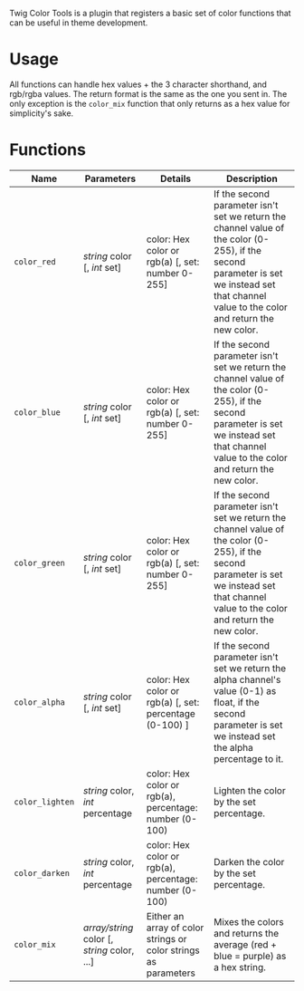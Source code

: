 Twig Color Tools is a plugin that registers a basic set of color functions that can be
useful in theme development.

# Usage

All functions can handle hex values + the 3 character shorthand, and rgb/rgba values.
The return format is the same as the one you sent in. The only exception is the
`color_mix` function that only returns as a hex value for simplicity's sake.

# Functions

Name | Parameters | Details | Description
-----|------------|---------|------------
`color_red` | *string* color [, *int* set] | color: Hex color or rgb(a) [, set: number 0-255] | If the second parameter isn't set we return the channel value of the color (0-255), if the second parameter is set we instead set that channel value to the color and return the new color.
`color_blue` | *string* color [, *int* set] | color: Hex color or rgb(a) [, set: number 0-255] | If the second parameter isn't set we return the channel value of the color (0-255), if the second parameter is set we instead set that channel value to the color and return the new color.
`color_green` | *string* color [, *int* set] | color: Hex color or rgb(a) [, set: number 0-255] | If the second parameter isn't set we return the channel value of the color (0-255), if the second parameter is set we instead set that channel value to the color and return the new color.
`color_alpha` | *string* color [, *int* set] | color: Hex color or rgb(a) [, set: percentage (0-100) ] | If the second parameter isn't set we return the alpha channel's value (0-1) as float, if the second parameter is set we instead set the alpha percentage to it.
`color_lighten` | *string* color, *int* percentage | color: Hex color or rgb(a), percentage: number (0-100) | Lighten the color by the set percentage.
`color_darken` | *string* color, *int* percentage | color: Hex color or rgb(a), percentage: number (0-100) | Darken the color by the set percentage.
`color_mix` | *array/string* color [, *string* color, ...] | Either an array of color strings or color strings as parameters | Mixes the colors and returns the average (red + blue = purple) as a hex string.

